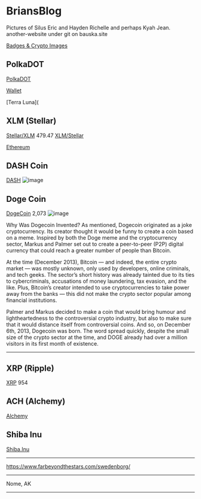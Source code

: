 # BriansBlog

Pictures of Silus Eric and Hayden Richelle and perhaps Kyah Jean.  
another-website under git on bauska.site

[Badges & Crypto Images](https://github.com/alexandresanlim/Badges4-README.md-Profile#-cryptocurrency-)

<h2>PolkaDOT</h2>

[PolkaDOT](https://img.shields.io/badge/polkadot-E6007A?style=for-the-badge&logo=polkadot&logoColor=000)

[Wallet](https://walletinvestor.com/forecast/polkadot-prediction)

[Terra Luna](

<!----------------------------------------------------------------------------------------------------->
<!---------------------------------------- xlm (STELLAR) ---------------------------------------------->
<!----------------------------------------------------------------------------------------------------->

<h2>XLM (Stellar)</h2>

[Stellar/XLM](	https://img.shields.io/badge/Stellar-090020?style=for-the-badge&logo=stellar&logoColor=white)
479.47
[XLM/Stellar](https://img.shields.io/badge/Stellar-090020?style=for-the-badge&logo=stellar&logoColor=white)

<!----------------------------------------------------------------------------------------------------->
<!---------------------------------------- eth (ETHEREUM) --------------------------------------------->
<!----------------------------------------------------------------------------------------------------->

[Ethereum](https://img.shields.io/badge/Ethereum-3C3C3D?style=for-the-badge&logo=Ethereum&logoColor=white)

<h2>DASH Coin</h2>

[DASH](https://img.shields.io/badge/dash-008DE4?style=for-the-badge&logo=dash&logoColor=white)
![image](https://user-images.githubusercontent.com/41387907/161837762-b3ff5f79-3a17-47b1-910e-0d7bd43d18e9.png)

<h2>Doge Coin</h2>

<!----------------------------------------------------------------------------------------------------->
<!-------------------------------------- doge (DOGE Coin) --------------------------------------------->
<!----------------------------------------------------------------------------------------------------->

[DogeCoin](https://img.shields.io/badge/dogecoin-C2A633?style=for-the-badge&logo=dogecoin&logoColor=white)
2,073
![image](https://user-images.githubusercontent.com/41387907/161837877-fda6e6c4-6c78-434a-ba80-93aefe711fe1.png)

Why Was Dogecoin Invented?
As mentioned, Dogecoin originated as a joke cryptocurrency. Its creator thought it would be funny to create a coin based on a meme. Inspired by both the Doge meme and the cryptocurrency sector, Markus and Palmer set out to create a peer-to-peer (P2P) digital currency that could reach a greater number of people than Bitcoin.

At the time (December 2013), Bitcoin — and indeed, the entire crypto market — was mostly unknown, only used by developers, online criminals, and tech geeks. The sector’s short history was already tainted due to its ties to cybercriminals, accusations of money laundering, tax evasion, and the like. Plus, Bitcoin’s creator intended to use cryptocurrencies to take power away from the banks — this did not make the crypto sector popular among financial institutions.

Palmer and Markus decided to make a coin that would bring humour and lightheartedness to the controversial crypto industry, but also to make sure that it would distance itself from controversial coins. And so, on December 6th, 2013, Dogecoin was born. The word spread quickly, despite the small size of the crypto sector at the time, and DOGE already had over a million visitors in its first month of existence.

<hr>

<h2>XRP (Ripple)</h2>

[XRP](https://img.shields.io/badge/Xrp-black?style=for-the-badge&logo=xrp&logoColor=white)
954

<h2>ACH (Alchemy)</h2>

[Alchemy](https://img.api.cryptorank.io/coins/60x60.alchemy1586999187880.png)

<h2>Shiba Inu</h2>

[Shiba.Inu](https://www.bing.com/th?id=AMMS_1c035b26af7948777de5d85821f84160&w=110&h=110&c=7&rs=1&qlt=80&cdv=1&pid=16.1)

<hr>

https://www.farbeyondthestars.com/swedenborg/

<hr>
Nome, AK

<hr>

